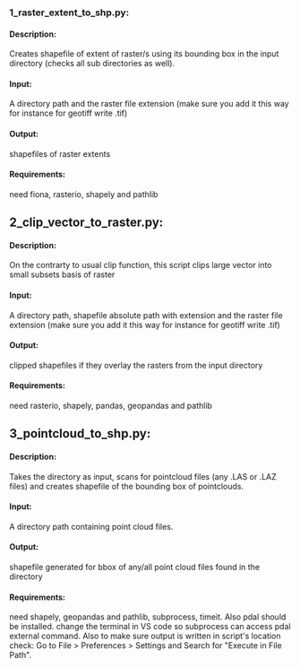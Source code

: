 ### 1_raster_extent_to_shp.py:
#### Description:
Creates shapefile of extent of raster/s using its bounding box in the input directory (checks all sub directories as well).
#### Input:
A directory path and the raster file extension (make sure you add it this way for instance for geotiff write .tif)
#### Output:
shapefiles of raster extents
#### Requirements:
need fiona, rasterio, shapely and pathlib

## 2_clip_vector_to_raster.py:
#### Description:
On the contrarty to usual clip function, this script clips large vector into small subsets basis of raster
#### Input:
A directory path, shapefile absolute path with extension and the raster file extension (make sure you add it this way for instance for geotiff write .tif)
#### Output:
clipped shapefiles if they overlay the rasters from the input directory
#### Requirements:
need rasterio, shapely, pandas, geopandas and pathlib

## 3_pointcloud_to_shp.py:
#### Description:
Takes the directory as input, scans for pointcloud files (any .LAS or .LAZ files) and creates shapefile of the bounding box of pointclouds.
#### Input:
A directory path containing point cloud files.
#### Output:
shapefile generated for bbox of any/all point cloud files found in the directory
#### Requirements:
need shapely, geopandas and pathlib, subprocess, timeit. Also pdal should be installed. change the terminal in VS code so subprocess can access pdal external command.
Also to make sure output is written in script's location check: Go to File > Preferences > Settings and Search for "Execute in File Path".
